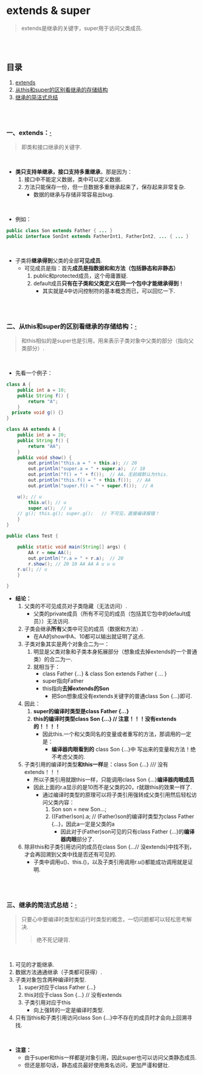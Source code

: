 # extends & super
> extends是继承的关键字，super用于访问父类成员.

<br><br>

## 目录

1. [extends](#一extends)
2. [从this和super的区别看继承的存储结构](#二从this和super的区别看继承的存储结构)
3. [继承的简洁式总结](#三继承的简洁式总结)

<br><br>

### 一、extends：[·](#目录)
> 即类和接口继承的关键字.

<br>

- **类只支持单继承，接口支持多重继承**，那是因为：
   1. 接口中不能定义数据，类中可以定义数据.
   2. 方法只能保存一份，但一旦数据多重继承起来了，保存起来非常复杂.
      - 数据的继承与存储非常容易出bug.

<br>

- 例如：

```Java
public class Son extends Father { ... }
public interface SonInt extends FatherInt1, FatherInt2, ... { ... }
```

<br>

- 子类将**继承得到**父类的全部**可见成员**.
   - 可见成员是指：首先**成员是指数据和和方法（包括静态和非静态）**
      1. public和protected成员，这个毋庸置疑.
      2. default成员**只有在子类和父类定义在同一个包中才能继承得到**！
         - 其实就是4中访问控制符的基本概念而已，可以回忆一下.

<br><br>

### 二、从this和super的区别看继承的存储结构：[·](#目录)
> 和this相似的是super也是引用，用来表示子类对象中父类的部分（指向父类部分）.

<br>

- 先看一个例子：

```Java
class A {
	public int a = 10;
	public String f() {
		return "A";
	}
  private void g() {}
}

class AA extends A {
	public int a = 20;
	public String f() {
		return "AA";
	}
	public void show() {
		out.println("this.a = " + this.a); // 20
		out.println("super.a = " + super.a);  // 10
		out.println("f() = " + f());  // AA，无前缀默认为this.
		out.println("this.f() = " + this.f());  // AA
		out.println("super.f() = " + super.f());  // A

    u(); // u
		this.u(); // u
		super.u();  // u
    // g(); this.g(); super.g();   // 不可见，直接编译报错！
	}
}

public class Test {

	public static void main(String[] args) {
		AA r = new AA();
		out.println("r.a = " + r.a);  // 20
		r.show(); // 20 10 AA AA A u u u
    r.u(); // u
	}

}
```

- **结论：**
   1. 父类的不可见成员对子类隐藏（无法访问）.
      - 父类的private成员（所有不可见的成员（包括其它包中的default成员））无法访问.
   2. 子类会继承**所有**父类中可见的成员（数据和方法）.
      - 在AA的show中A、10都可以输出就证明了这点.
   3. 子类对象其实是两个对象合二为一：
      1. 明显是父类对象和子类本身拓展部分（想象成去掉extends的一个普通类）的合二为一.
      2. 就相当于：
         - class Father {...}  & class Son extends Father { ... }
         - super指向Father
         - this指向**去掉extends的Son**
            - 把Son想象成没有extends关键字的普通class Son {...}即可.
   4. 因此：
      1. **super的编译时类型是class Father {...}**
      2. **this的编译时类型class Son {...}   // 注意！！！没有extends的！！！！**
         - 因此this.一个和父类同名的变量或者重写的方法，那调用的一定是：
            - **编译器肉眼看到的** class Son {...}中 写出来的变量和方法！绝不考虑父类的.
   5. 子类引用的编译时类型**和this一样**是：class Son {...}  /// 没有extends！！！
      - 所以子类引用就跟this一样，只能调用class Son {...}**编译器肉眼成员**
      - 因此上面的r.a显示的是10而不是父类的20，r就跟this的效果一样了.
         - 通过编译时类型的原理可以将子类引用强转成父类引用然后轻松访问父类内容：
            1. Son son = new Son...;
            2. ((Father)son).a;   // (Father)son的编译时类型为class Father {...}，因此a一定是父类的a
               - 因此对于(Father)son可见的只有class Father {...}的**编译器肉眼**部分了.
   6. 除非this和子类引用访问的成员在class Son {...// 没extends}中找不到，才会再回溯到父类中找是否还有可见的.
      - 子类中调用u()、this.()，以及子类引用调用r.u()都能成功调用就是证明.

<br><br>

### 三、继承的简洁式总结：[·](#目录)
> 只要心中要编译时类型和运行时类型的概念，一切问题都可以轻松思考解决.
>
>> 绝不死记硬背.

<br>

1. 可见的才能继承.
2. 数据方法通通继承（子类都可获得）.
3. 子类对象包含两种编译时类型.
   1. super对应于class Father {...}
   2. this对应于class Son {...}   // 没有extends
   3. 子类引用对应于this
      - 向上强转的一定是编译时类型.
4. 只有当this和子类引用访问class Son {...}中不存在的成员时才会向上回溯寻找.

<br>

- **注意：**
   - 由于super和this一样都是对象引用，因此super也可以访问父类静态成员.
   - 但还是那句话，静态成员最好使用类名访问，更加严谨和健壮.
